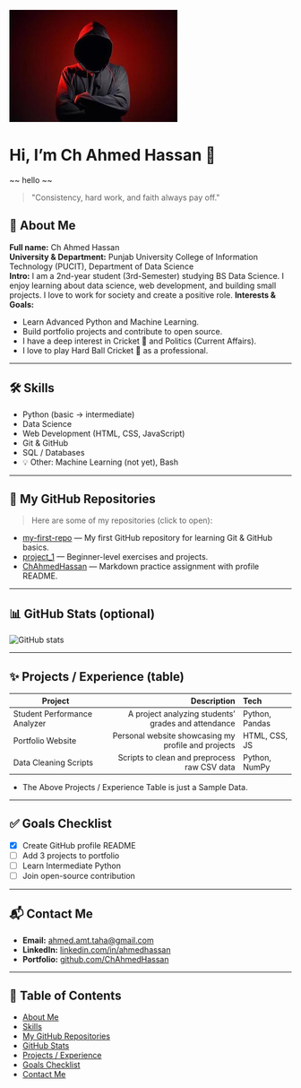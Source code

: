 ![banner](https://github.com/ChAhmedHassan/ChAhmedHassan/blob/main/Banner.jpg?raw=true) 
# Hi, I’m Ch Ahmed Hassan 👋 
~~ hello ~~
> "Consistency, hard work, and faith always pay off."

## 🧭 About Me
**Full name:** Ch Ahmed Hassan  
**University & Department:** Punjab University College of Information Technology (PUCIT), Department of Data Science  
**Intro:** I am a 2nd-year student (3rd-Semester) studying BS Data Science. I enjoy learning about data science, web development, and building small projects. I love to work for society and create a positive role.
**Interests & Goals:**  
- Learn Advanced Python and Machine Learning.  
- Build portfolio projects and contribute to open source.
- I have a deep interest in Cricket 🏏 and Politics (Current Affairs).
- I love to play Hard Ball Cricket 🏏 as a professional.
---

## 🛠️ Skills
- Python (basic → intermediate)
- Data Science
- Web Development (HTML, CSS, JavaScript)  
- Git & GitHub  
- SQL / Databases  
- 💡 Other: Machine Learning (not yet), Bash

---

## 📂 My GitHub Repositories
> Here are some of my repositories (click to open):

- [my-first-repo](https://github.com/ChAhmedHassan/my-first-repo) — My first GitHub repository for learning Git & GitHub basics.
- [project_1](https://github.com/ChAhmedHassan/Project_1.git) — Beginner-level exercises and projects. 
- [ChAhmedHassan](https://github.com/ChAhmedHassan/ChAhmedHassan.git) — Markdown practice assignment with profile README.  

---

## 📊 GitHub Stats (optional)
![GitHub stats](https://github-readme-stats.vercel.app/api?username=ChAhmedHassan&show_icons=true&theme=radical)

---

## ✨ Projects / Experience (table)
| Project | Description | Tech |
|---|---:|:---|
| Student Performance Analyzer | A project analyzing students’ grades and attendance | Python, Pandas |
| Portfolio Website | Personal website showcasing my profile and projects | HTML, CSS, JS |
| Data Cleaning Scripts | Scripts to clean and preprocess raw CSV data | Python, NumPy |
- The Above Projects / Experience Table is just a Sample Data.

---

## ✅ Goals Checklist
- [x] Create GitHub profile README  
- [ ] Add 3 projects to portfolio  
- [ ] Learn Intermediate Python  
- [ ] Join open-source contribution

---

## 📬 Contact Me
- **Email:** [ahmed.amt.taha@gmail.com](mailto:ahmed.amt.taha@gmail.com)  
- **LinkedIn:** [linkedin.com/in/ahmedhassan](https://www.linkedin.com/in/ch-ahmed-hassan-9343b838a/)
- **Portfolio:** [github.com/ChAhmedHassan](https://github.com/ChAhmedHassan) 

---

## 🧭 Table of Contents
- [About Me](#-about-me)  
- [Skills](#-skills)  
- [My GitHub Repositories](#-my-github-repositories)  
- [GitHub Stats](#-github-stats-optional)  
- [Projects / Experience](#-projects--experience-table)  
- [Goals Checklist](#-goals-checklist)  
- [Contact Me](#-contact-me)
